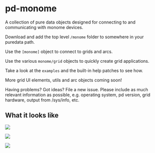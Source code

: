 # pd-monome

A collection of pure data objects designed for connecting to and communicating with monome devices.

Download and add the top level `/monome` folder to somewhere in your puredata path.

Use the `[monome]` object to connect to grids and arcs.

Use the various `monome/grid` objects to quickly create grid applications.

Take a look at the `examples` and the built-in help patches to see how.

More grid UI elements, utils and arc objects coming soon!

Having problems? Got ideas? File a new issue. Please include as much relevant information as possible, e.g. operating system, pd version, grid hardware, output from /sys/info, etc.

## What it looks like

![](https://barnabywalters.github.io/pd-monome/pd-monome-help.png)

![](https://barnabywalters.github.io/pd-monome/pd-monome-grid-ui-demo.jpeg)

![](https://barnabywalters.github.io/pd-monome/pd-monome-grid-ui-demo-patch.png)
